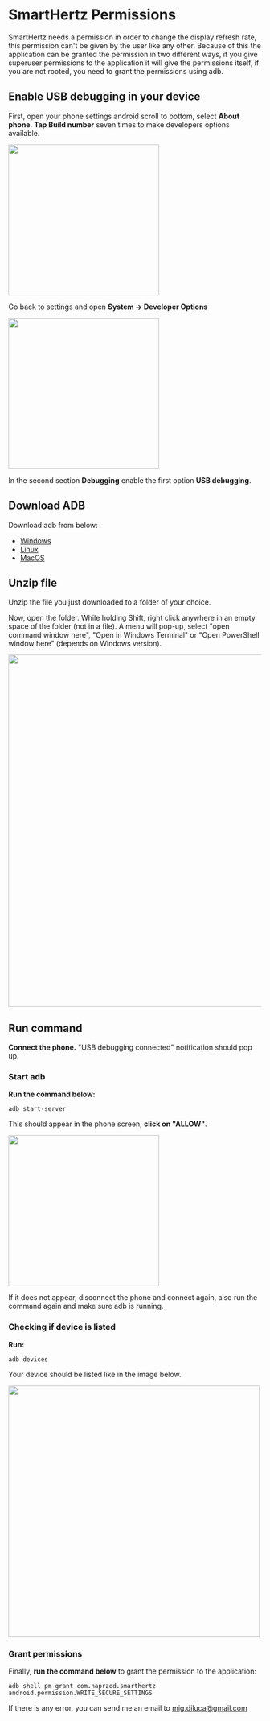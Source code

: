 # SmartHertz Permissions

SmartHertz needs a permission in order to change the display refresh rate, this permission can't be given by the user like any other. Because of this the application can be granted the permission in two different ways, if you give superuser permissions to the application it will give the permissions itself, if you are not rooted, you need to grant the permissions using adb.

## Enable USB debugging in your device
First, open your phone settings android scroll to bottom, select **About phone**.
**Tap Build number** seven times to make developers options available.

<img src="images/about.jpg" width="300">

Go back to settings and open **System -> Developer Options**

<img src="images/debugging.jpg" width="300">

In the second section **Debugging** enable the first option **USB debugging**.

## Download ADB
Download adb from below:

* [Windows](https://dl.google.com/android/repository/platform-tools-latest-windows.zip)
* [Linux](https://dl.google.com/android/repository/platform-tools-latest-linux.zip)
* [MacOS](https://dl.google.com/android/repository/platform-tools-latest-darwin.zip)

## Unzip file
Unzip the file you just downloaded to a folder of your choice.

Now, open the folder. While holding Shift, right click anywhere in an empty space of the folder (not in a file). A menu will pop-up, select "open command window here", "Open in Windows Terminal" or "Open PowerShell window here" (depends on Windows version).

<img src="images/open_terminal.png" width="700">

## Run command

**Connect the phone.** "USB debugging connected" notification should pop up.

### Start adb
**Run the command below:**
```
adb start-server
```

This should appear in the phone screen, **click on "ALLOW"**.

<img src="images/allow_debugging.jpg" width="300">

If it does not appear, disconnect the phone and connect again, also run the command again and make sure adb is running.

### Checking if device is listed

**Run:**
```
adb devices
```

Your device should be listed like in the image below.

<img src="images/adb_devices.png" width="500">

### Grant permissions

Finally, **run the command below** to grant the permission to the application:
```
adb shell pm grant com.naprzod.smarthertz android.permission.WRITE_SECURE_SETTINGS
```

If there is any error, you can send me an email to mig.diluca@gmail.com
